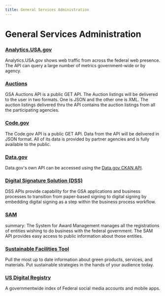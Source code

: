 ```yaml
---
title: General Services Administration
---
```


# General Services Administration

### [Analytics.USA.gov](https://analytics.usa.gov/developer)
Analytics.USA.gov shows web traffic from across the federal web presence.  The API can query a large number of metrics government-wide or by agency.  

### [Auctions](https://gsa.github.io/auctions_api/)
GSA Auctions API is a public GET API. The Auction listings will be delivered to the user in two formats. One is JSON and the other one is XML. The auction listings delivered thru the API contains the auction listings from all the participating agencies.

### [Code.gov](https://developers.code.gov/)
The Code.gov API is a public GET API. Data from the API will be delivered in JSON format. All of its data is provided by partner agencies and is fully available to the public.

### [Data.gov](https://www.data.gov/developers/apis)
Data.gov's own API can be accessed using the [Data.gov CKAN API](https://www.data.gov/developers/apis).

### [Digital Signature Solution (DSS)](https://gsa.github.io/DSSAPIDocumentation/api-docs/)  
DSS APIs provide capability for the GSA applications and business processes to transition from paper-based signing to digital signing by embedding digital signing as a step within the business process workflow. 

### [SAM](https://gsa.github.io/sam_api/sam/)
summary: The System for Award Management manages all the registrations of entities wishing to do business with the federal government. The SAM API provides easy access to public information about those entities.

### [Sustainable Facilities Tool](https://sftool.gov/Developers)
Pull the most up to date information about green products, services, and materials. Put sustainable strategies in the hands of your audience today.

### [US Digital Registry](https://usdigitalregistry.digitalgov.gov)
A governmentwide index of Federal social media accounts and mobile apps.  

